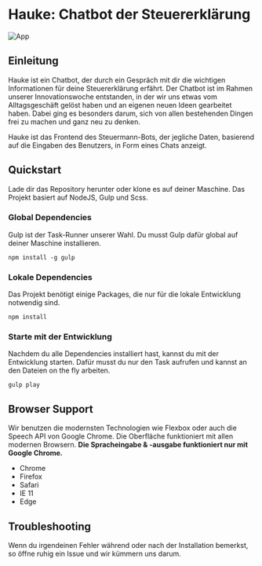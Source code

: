 # Hauke: Chatbot der Steuererklärung

![App](https://cloud.githubusercontent.com/assets/986401/16515487/946eb292-3f72-11e6-9a51-eaca7418156c.png)

## Einleitung
Hauke ist ein Chatbot, der durch ein Gespräch mit dir die wichtigen Informationen für deine Steuererklärung erfährt. Der Chatbot ist im Rahmen unserer Innovationswoche entstanden, in der wir uns etwas vom Alltagsgeschäft gelöst haben und an eigenen neuen Ideen gearbeitet haben. Dabei ging es besonders darum, sich von allen bestehenden Dingen frei zu machen und ganz neu zu denken.

Hauke ist das Frontend des Steuermann-Bots, der jegliche Daten, basierend auf die Eingaben des Benutzers, in Form eines Chats anzeigt.

## Quickstart
Lade dir das Repository herunter oder klone es auf deiner Maschine. Das Projekt basiert auf NodeJS, Gulp und Scss.

### Global Dependencies
Gulp ist der Task-Runner unserer Wahl. Du musst Gulp dafür global auf deiner Maschine installieren.

```
npm install -g gulp
```

### Lokale Dependencies
Das Projekt benötigt einige Packages, die nur für die lokale Entwicklung notwendig sind.
```
npm install
```

### Starte mit der Entwicklung
Nachdem du alle Dependencies installiert hast, kannst du mit der Entwicklung starten. Dafür musst du nur den Task aufrufen und kannst an den Dateien on the fly arbeiten.
```
gulp play
```

## Browser Support
Wir benutzen die modernsten Technologien wie Flexbox oder auch die Speech API von Google Chrome. Die Oberfläche funktioniert mit allen modernen Browsern.
**Die Spracheingabe & -ausgabe funktioniert nur mit Google Chrome.**

* Chrome
* Firefox
* Safari
* IE 11
* Edge

## Troubleshooting
Wenn du irgendeinen Fehler während oder nach der Installation bemerkst, so öffne ruhig ein Issue und wir kümmern uns darum.
